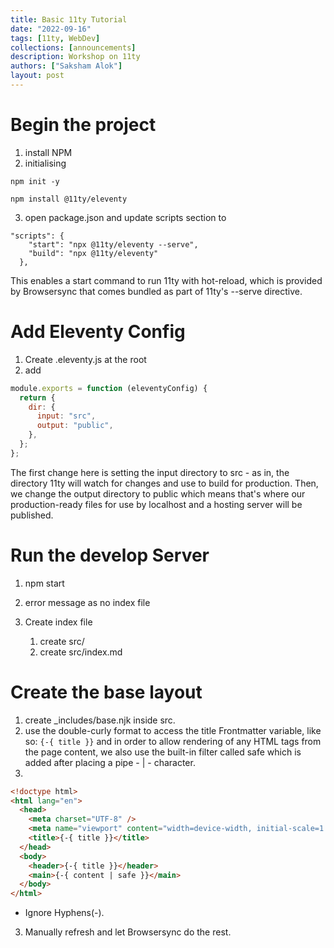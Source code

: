 ```yaml
---
title: Basic 11ty Tutorial
date: "2022-09-16"
tags: [11ty, WebDev]
collections: [announcements]
description: Workshop on 11ty
authors: ["Saksham Alok"]
layout: post
---
```


# Begin the project

1.  install NPM
2.  initialising

```
npm init -y
```

```
npm install @11ty/eleventy
```

3. open package.json and update scripts section to

```
"scripts": {
    "start": "npx @11ty/eleventy --serve",
    "build": "npx @11ty/eleventy"
  },
```

This enables a start command to run 11ty with hot-reload, which is provided by Browsersync that comes bundled as part of 11ty's --serve directive.

# Add Eleventy Config

1.  Create .eleventy.js at the root
2.  add

```javascript
module.exports = function (eleventyConfig) {
  return {
    dir: {
      input: "src",
      output: "public",
    },
  };
};
```

The first change here is setting the input directory to src - as in, the directory 11ty will watch for changes and use to build for production. Then, we change the output directory to public which means that's where our production-ready files for use by localhost and a hosting server will be published.

# Run the develop Server

1.  npm start
2.  error message as no index file
3.  Create index file

    1. create src/
    2. create src/index.md

# Create the base layout

1.  create \_includes/base.njk inside src.
2.  use the double-curly format to access the title Frontmatter variable, like so: `{-{ title }}` and in order to allow rendering of any HTML tags from the page content, we also use the built-in filter called safe which is added after placing a pipe - | - character.
3.

```html
<!doctype html>
<html lang="en">
  <head>
    <meta charset="UTF-8" />
    <meta name="viewport" content="width=device-width, initial-scale=1.0" />
    <title>{-{ title }}</title>
  </head>
  <body>
    <header>{-{ title }}</header>
    <main>{-{ content | safe }}</main>
  </body>
</html>
```

- Ignore Hyphens(-).

3. Manually refresh and let Browsersync do the rest.

